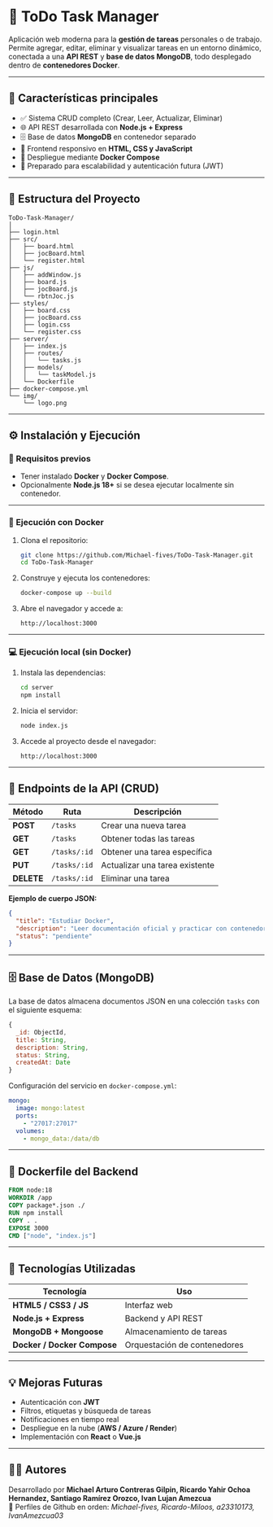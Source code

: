 # 📝 ToDo Task Manager

Aplicación web moderna para la **gestión de tareas** personales o de trabajo.  
Permite agregar, editar, eliminar y visualizar tareas en un entorno dinámico, conectada a una **API REST** y **base de datos MongoDB**, todo desplegado dentro de **contenedores Docker**.

---

## 🚀 Características principales

- ✅ Sistema CRUD completo (Crear, Leer, Actualizar, Eliminar)
- 🌐 API REST desarrollada con **Node.js + Express**
- 🗄️ Base de datos **MongoDB** en contenedor separado
- 🎨 Frontend responsivo en **HTML, CSS y JavaScript**
- 🐳 Despliegue mediante **Docker Compose**
- 🔐 Preparado para escalabilidad y autenticación futura (JWT)

---

## 📂 Estructura del Proyecto

```
ToDo-Task-Manager/
│
├── login.html
├── src/
│   ├── board.html
│   ├── jocBoard.html
│   └── register.html
├── js/
│   ├── addWindow.js
│   ├── board.js
│   ├── jocBoard.js
│   └── rbtnJoc.js
├── styles/
│   ├── board.css
│   ├── jocBoard.css
│   ├── login.css
│   └── register.css
├── server/
│   ├── index.js
│   ├── routes/
│   │   └── tasks.js
│   ├── models/
│   │   └── taskModel.js
│   └── Dockerfile
├── docker-compose.yml
└── img/
    └── logo.png
```

---

## ⚙️ Instalación y Ejecución

### 🧩 Requisitos previos
- Tener instalado **Docker** y **Docker Compose**.
- Opcionalmente **Node.js 18+** si se desea ejecutar localmente sin contenedor.

---

### 🐳 Ejecución con Docker

1. Clona el repositorio:
   ```bash
   git clone https://github.com/Michael-fives/ToDo-Task-Manager.git
   cd ToDo-Task-Manager
   ```

2. Construye y ejecuta los contenedores:
   ```bash
   docker-compose up --build
   ```

3. Abre el navegador y accede a:
   ```
   http://localhost:3000
   ```

---

### 💻 Ejecución local (sin Docker)

1. Instala las dependencias:
   ```bash
   cd server
   npm install
   ```

2. Inicia el servidor:
   ```bash
   node index.js
   ```

3. Accede al proyecto desde el navegador:
   ```
   http://localhost:3000
   ```

---

## 🔗 Endpoints de la API (CRUD)

| Método | Ruta | Descripción |
|--------|------|--------------|
| **POST** | `/tasks` | Crear una nueva tarea |
| **GET** | `/tasks` | Obtener todas las tareas |
| **GET** | `/tasks/:id` | Obtener una tarea específica |
| **PUT** | `/tasks/:id` | Actualizar una tarea existente |
| **DELETE** | `/tasks/:id` | Eliminar una tarea |

**Ejemplo de cuerpo JSON:**
```json
{
  "title": "Estudiar Docker",
  "description": "Leer documentación oficial y practicar con contenedores.",
  "status": "pendiente"
}
```

---

## 🗄️ Base de Datos (MongoDB)

La base de datos almacena documentos JSON en una colección `tasks` con el siguiente esquema:

```js
{
  _id: ObjectId,
  title: String,
  description: String,
  status: String,
  createdAt: Date
}
```

Configuración del servicio en `docker-compose.yml`:
```yaml
mongo:
  image: mongo:latest
  ports:
    - "27017:27017"
  volumes:
    - mongo_data:/data/db
```

---

## 🧱 Dockerfile del Backend

```dockerfile
FROM node:18
WORKDIR /app
COPY package*.json ./
RUN npm install
COPY . .
EXPOSE 3000
CMD ["node", "index.js"]
```

---

## 🧠 Tecnologías Utilizadas

| Tecnología | Uso |
|-------------|-----|
| **HTML5 / CSS3 / JS** | Interfaz web |
| **Node.js + Express** | Backend y API REST |
| **MongoDB + Mongoose** | Almacenamiento de tareas |
| **Docker / Docker Compose** | Orquestación de contenedores |

---

## 💡 Mejoras Futuras

- Autenticación con **JWT**
- Filtros, etiquetas y búsqueda de tareas
- Notificaciones en tiempo real
- Despliegue en la nube (**AWS / Azure / Render**)
- Implementación con **React** o **Vue.js**

---

## 👨‍💻 Autores

Desarrollado por **Michael Arturo Contreras Gilpin, Ricardo Yahir Ochoa Hernandez, Santiago Ramírez Orozco, Ivan Lujan Amezcua**  
📧 Perfiles de Github en orden: *Michael-fives, Ricardo-Miloos, a23310173, IvanAmezcua03*
